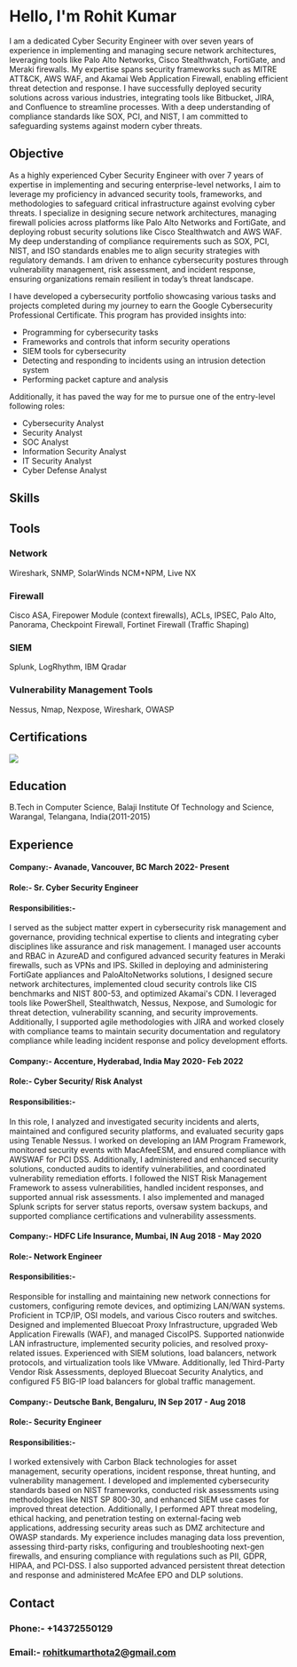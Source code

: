 # Hello, I'm Rohit Kumar

I am a dedicated Cyber Security Engineer with over seven years of experience in implementing and managing secure network architectures, leveraging tools like Palo Alto Networks, Cisco Stealthwatch, FortiGate, and Meraki firewalls. My expertise spans security frameworks such as MITRE ATT&CK, AWS WAF, and Akamai Web Application Firewall, enabling efficient threat detection and response. I have successfully deployed security solutions across various industries, integrating tools like Bitbucket, JIRA, and Confluence to streamline processes. With a deep understanding of compliance standards like SOX, PCI, and NIST, I am committed to safeguarding systems against modern cyber threats.

## Objective

As a highly experienced Cyber Security Engineer with over 7 years of expertise in implementing and securing enterprise-level networks, I aim to leverage my proficiency in advanced security tools, frameworks, and methodologies to safeguard critical infrastructure against evolving cyber threats. I specialize in designing secure network architectures, managing firewall policies across platforms like Palo Alto Networks and FortiGate, and deploying robust security solutions like Cisco Stealthwatch and AWS WAF. My deep understanding of compliance requirements such as SOX, PCI, NIST, and ISO standards enables me to align security strategies with regulatory demands. I am driven to enhance cybersecurity postures through vulnerability management, risk assessment, and incident response, ensuring organizations remain resilient in today’s threat landscape.

I have developed a cybersecurity portfolio showcasing various tasks and projects completed during my journey to earn the Google Cybersecurity Professional Certificate. This program has provided insights into:
* Programming for cybersecurity tasks
* Frameworks and controls that inform security operations
* SIEM tools for cybersecurity
* Detecting and responding to incidents using an intrusion detection system
* Performing packet capture and analysis

Additionally, it has paved the way for me to pursue one of the entry-level following roles:
* Cybersecurity Analyst
* Security Analyst
* SOC Analyst
* Information Security Analyst
* IT Security Analyst
* Cyber Defense Analyst


## Skills
## Tools

### Network
Wireshark, SNMP, SolarWinds NCM+NPM, Live NX

### Firewall
Cisco ASA, Firepower Module (context firewalls), ACLs, IPSEC, Palo Alto, Panorama, Checkpoint Firewall, Fortinet Firewall (Traffic Shaping)

### SIEM
Splunk, LogRhythm, IBM Qradar

### Vulnerability Management Tools
Nessus, Nmap, Nexpose, Wireshark, OWASP


## Certifications
<div>
<img src="https://img.shields.io/badge/-CCSP-007ACC?style=for-the-badge&logo=Certified%20Cloud%20Security%20Professional&logoColor=white" />
</div>

## Education
  B.Tech in Computer Science, Balaji Institute Of Technology and Science, Warangal, Telangana, India(2011-2015)

## Experience
#### Company:- Avanade, Vancouver, BC                                                                             March 2022- Present
#### Role:- Sr. Cyber Security Engineer
#### Responsibilities:- 
  I served as the subject matter expert in cybersecurity risk management and governance, providing technical expertise to clients and integrating cyber disciplines like assurance and risk management. I managed user accounts and RBAC in AzureAD and configured advanced security features in Meraki firewalls, such as VPNs and IPS. Skilled in deploying and administering FortiGate appliances and PaloAltoNetworks solutions, I designed secure network architectures, implemented cloud security controls like CIS benchmarks and NIST 800-53, and optimized Akamai's CDN. I leveraged tools like PowerShell, Stealthwatch, Nessus, Nexpose, and Sumologic for threat detection, vulnerability scanning, and security improvements. Additionally, I supported agile methodologies with JIRA and worked closely with compliance teams to maintain security documentation and regulatory compliance while leading incident response and policy development efforts.

#### Company:- Accenture, Hyderabad, India                                                                         May 2020- Feb 2022
#### Role:- Cyber Security/ Risk Analyst
#### Responsibilities:-   
  In this role, I analyzed and investigated security incidents and alerts, maintained and configured security platforms, and evaluated security gaps using Tenable Nessus. I worked on developing an IAM Program Framework, monitored security events with MacAfeeESM, and ensured compliance with AWSWAF for PCI DSS. Additionally, I administered and enhanced security solutions, conducted audits to identify vulnerabilities, and coordinated vulnerability remediation efforts. I followed the NIST Risk Management Framework to assess vulnerabilities, handled incident responses, and supported annual risk assessments. I also implemented and managed Splunk scripts for server status reports, oversaw system backups, and supported compliance certifications and vulnerability assessments.

#### Company:- HDFC Life Insurance, Mumbai, IN                                                                     Aug 2018 - May 2020
#### Role:- Network Engineer
#### Responsibilities:-    
  Responsible for installing and maintaining new network connections for customers, configuring remote devices, and optimizing LAN/WAN systems. Proficient in TCP/IP, OSI models, and various Cisco routers and switches. Designed and implemented Bluecoat Proxy Infrastructure, upgraded Web Application Firewalls (WAF), and managed CiscoIPS. Supported nationwide LAN infrastructure, implemented security policies, and resolved proxy-related issues. Experienced with SIEM solutions, load balancers, network protocols, and virtualization tools like VMware. Additionally, led Third-Party Vendor Risk Assessments, deployed Bluecoat Security Analytics, and configured F5 BIG-IP load balancers for global traffic management.

#### Company:- Deutsche Bank, Bengaluru, IN	                                                                       Sep 2017 - Aug 2018
#### Role:- Security Engineer
#### Responsibilities:- 
  I worked extensively with Carbon Black technologies for asset management, security operations, incident response, threat hunting, and vulnerability management. I developed and implemented cybersecurity standards based on NIST frameworks, conducted risk assessments using methodologies like NIST SP 800-30, and enhanced SIEM use cases for improved threat detection. Additionally, I performed APT threat modeling, ethical hacking, and penetration testing on external-facing web applications, addressing security areas such as DMZ architecture and OWASP standards. My experience includes managing data loss prevention, assessing third-party risks, configuring and troubleshooting next-gen firewalls, and ensuring compliance with regulations such as PII, GDPR, HIPAA, and PCI-DSS. I also supported advanced persistent threat detection and response and administered McAfee EPO and DLP solutions.

## Contact
### Phone:- +14372550129
### Email:- rohitkumarthota2@gmail.com
